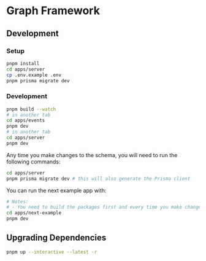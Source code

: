 # Graph Framework

## Development

### Setup

```sh
pnpm install
cd apps/server
cp .env.example .env
pnpm prisma migrate dev
```

### Development

```sh
pnpm build --watch
# in another tab
cd apps/events
pnpm dev
# in another tab
cd apps/server
pnpm dev
```

Any time you make changes to the schema, you will need to run the following commands:

```sh
cd apps/server
pnpm prisma migrate dev # this will also generate the Prisma client
```

You can run the next example app with:

```sh
# Notes:
# - You need to build the packages first and every time you make changes to the packages
cd apps/next-example
pnpm dev
```

## Upgrading Dependencies

```sh
pnpm up --interactive --latest -r
```